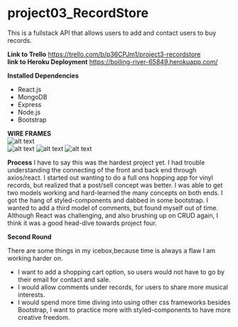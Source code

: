# project03_RecordStore
This is a fullstack API that allows users to add and contact users to buy records.


**Link to Trello**
https://trello.com/b/p36CPJm1/project3-recordstore<br>
**link to Heroku Deployment**
https://boiling-river-65849.herokuapp.com/



**Installed Dependencies**
<ul>
<li>React.js</li>
<li>MongoDB</li>
<li>Express</li>
<li>Node.js</li>
<li>Bootstrap</li>
</ul>

**WIRE FRAMES**<br>
![alt text](https://vectr.com/sbaker91/a1dQDcAuBf.svg?width=640&height=640&select=a1dQDcAuBfpage0)<br>
![alt text](https://vectr.com/sbaker91/a1dQDcAuBf.svg?width=640&height=640&select=i1NqSH3Roe)
![alt text](https://vectr.com/sbaker91/a1dQDcAuBf.svg?width=640&height=640&select=c8uSPdHag)
![alt text](https://vectr.com/sbaker91/a1dQDcAuBf.svg?width=640&height=640&select=c2JvimMgED)

**Process**
I have to say this was the hardest project yet. I had trouble understanding the connecting of the front and back end through axios/react. I started out wanting to do a full ons hopping app for vinyl records, but realized that a post/sell concept was better. I was able to get two models working and hard-learned the many concepts on both ends. I got the hang of styled-components and dabbed in some bootstrap. I wanted to add a third model of comments, but found myself out of time. Although React was challenging, and also brushing up on CRUD again, I think it was a good head-dive towards project four. 




**Second Round**

<p>There are some things in my icebox,because time is always a flaw I am working harder on.
</p>
<ul>
<li>I want to add a shopping cart option, so users would not have to go by their email for contact and sale.</li>
<li>I would allow comments under records, for users to share more musical interests.</li>
<li>I would spend more time diving into using other css frameworks besides Bootstrap, I want to practice more with styled-components to have more creative freedom.</li>
</ul>


